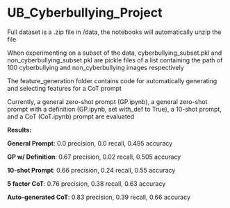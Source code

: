 # UB_Cyberbullying_Project

Full dataset is a .zip file in /data, the notebooks will automatically unzip the file

When experimenting on a subset of the data, cyberbullying_subset.pkl and non_cyberbullying_subset.pkl are pickle files of a list containing the path of 100 cyberbullying and non_cyberbullying images respectively

The feature_generation folder contains code for automatically generating and selecting features for a CoT prompt

Currently, a general zero-shot prompt (GP.ipynb), a general zero-shot prompt with a definition (GP.ipynb, set with_def to True), a 10-shot prompt, and a CoT (CoT.ipynb) prompt are evaluated

**Results:**

**General Prompt**: 0.0 precision, 0.0 recall, 0.495 accuracy

**GP w/ Definition**: 0.67 precision, 0.02 recall, 0.505 accuracy

**10-shot Prompt**: 0.66 precision, 0.24 recall, 0.55 accuracy

**5 factor CoT**: 0.76 precision, 0.38 recall, 0.63 accuracy

**Auto-generated CoT**: 0.83 precision, 0.39 recall, 0.66 accuracy


